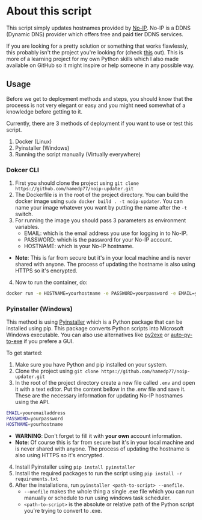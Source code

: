 # About this script

This script simply updates hostnames provided by [No-IP](https://www.noip.com/). No-IP is a DDNS (Dynamic DNS) provider which offers free and paid tier DDNS services.

If you are looking for a pretty solution or something that works flawlessly, this probably isn't the project you're looking for (check [this](https://github.com/pv8/noipy) out). This is more of a learning project for my own Python skills which I also made available on GitHub so it might inspire or help someone in any possible way.

## Usage

Before we get to deployment methods and steps, you should know that the proceess is not very elegant or easy and you might need somewhat of a knowledge before getting to it.

Currently, there are 3 methods of deployment if you want to use or test this script.

1. Docker (Linux)
2. Pyinstaller (Windows)
3. Running the script manually (Virtually everywhere)

### Dokcer CLI

1. First you should clone the project using `git clone https://github.com/hamedp77/noip-updater.git`
2. The Dockerfile is in the root of the project directory. You can build the docker image using `sudo docker build . -t noip-updater`. You can name your image whatever you want by putting the name after the `-t` switch.
3. For running the image you should pass 3 parameters as environment variables.
   - EMAIL: which is the email address you use for logging in to No-IP.
   - PASSWORD: which is the password for your No-IP account.
   - HOSTNAME: which is your No-IP hostname.

- **Note**: This is far from secure but it's in your local machine and is never shared with anyone. The process of updating the hostname is also using HTTPS so it's encrypted.

4. Now to run the container, do:

```bash
docker run -e HOSTNAME=yourhostname -e PASSWORD=yourpassword -e EMAIL=youremailaddress noip-updater
```

### Pyinstaller (Windows)

This method is using [Pyinstaller](https://pyinstaller.org/) which is a Python package that can be installed using pip. This package converts Python scripts into Microsoft Windows executable. You can also use alternatives like [py2exe](https://github.com/py2exe/py2exe) or [auto-py-to-exe](https://github.com/brentvollebregt/auto-py-to-exe) if you prefere a GUI.

To get started:

1. Make sure you have Python and pip installed on your system.
2. Clone the project using `git clone https://github.com/hamedp77/noip-updater.git`
3. In the root of the project directory create a new file called `.env` and open it with a text editor. Put the content bellow in the .env file and save it. These are the necessary information for updating No-IP hostnames using the API.

```bash
EMAIL=youremailaddress
PASSWORD=yourpassword
HOSTNAME=yourhostname
```

- **WARNING**: Don't forget to fill it with **your own** account information.
- **Note**: Of course this is far from secure but it's in your local machine and is never shared with anyone. The process of updating the hostname is also using HTTPS so it's encrypted.

4. Install Pyinstaller using `pip install pyinstaller`
5. Install the required packages to run the script using `pip install -r requirements.txt`
6. After the installations, run `pyinstaller <path-to-script> --onefile`.
   - `--onefile` makes the whole thing a single .exe file which you can run manually or schedule to run using windows task scheduler.
   - `<path-to-script>` is the absolute or relative path of the Python script you're trying to convert to .exe.
